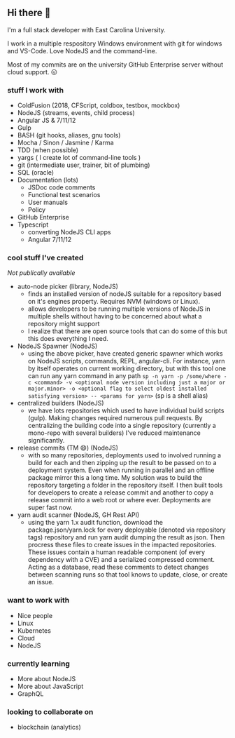 ## Hi there 👋

I'm a full stack developer with East Carolina University.

I work in a multiple respository Windows environment with git for windows and VS-Code. Love NodeJS and the command-line.

Most of my commits are on the university GitHub Enterprise server without cloud support. :confounded: 

### stuff I work with
  
-  ColdFusion (2018, CFScript, coldbox, testbox, mockbox)
-  NodeJS (streams, events, child process)
-  Angular JS & 7/11/12
-  Gulp
-  BASH (git hooks, aliases, gnu tools)
-  Mocha / Sinon / Jasmine / Karma
-  TDD (when possible)  
-  yargs ( I create lot of command-line tools )
-  git (intermediate user, trainer, bit of plumbing)
-  SQL (oracle)
-  Documentation (lots)
   - JSDoc code comments
   - Functional test scenarios
   - User manuals
   - Policy
-  GitHub Enterprise
-  Typescript
   -  converting NodeJS CLI apps
   -  Angular 7/11/12


### cool stuff I've created

_Not publically available_

- auto-node picker (library, NodeJS)
  - finds an installed version of nodeJS suitable for a repository based on it's engines property. Requires NVM (windows or Linux).
  - allows developers to be running multiple versions of NodeJS in multiple shells without having to be concerned about what a repository might support
  - I realize that there are open source tools that can do some of this but this does everything I need.
- NodeJS Spawner (NodeJS)
  - using the above picker, have created generic spawner which works on NodeJS scripts, commands, REPL, angular-cli. For instance, yarn by itself operates on current working directory, but with this tool one can run any yarn command in any path `sp -n yarn -p /some/where -c <command> -v <optional node version including just a major or major.minor> -o <optional flag to select oldest installed satisfying version> -- <params for yarn>` (sp is a shell alias)
- centralized builders (NodeJS)
  - we have lots repositories which used to have individual build scripts (gulp). Making changes required numerous pull requests. By centralizing the building code into a single repository (currently a mono-repo with several builders) I've reduced maintenance significantly.
- release commits (TM 😄) (NodeJS)
  - with so many repositories, deployments used to involved running a build for each and then zipping up the result to be passed on to a deployment system. Even when running in parallel and an offline package mirror this a long time. My solution was to build the repository targeting a folder in the repository itself. I then built tools for developers to create a release commit and another to copy a release commit into a web root or where ever. Deployments are super fast now.
- yarn audit scanner (NodeJS, GH Rest API)
  - using the yarn 1.x audit function, download the package.json/yarn.lock for every deployable (denoted via repository tags) repository and run yarn audit dumping the result as json. Then procress these files to create issues in the impacted repositories. These issues contain a human readable component (of every dependency with a CVE) and a serialized compressed comment. Acting as a database, read these comments to detect changes between scanning runs so that tool knows to update, close, or create an issue.


### want to work with

- Nice people
- Linux
- Kubernetes
- Cloud
- NodeJS


### currently learning

- More about NodeJS
- More about JavaScript
- GraphQL


### looking to collaborate on

- blockchain (analytics) 


